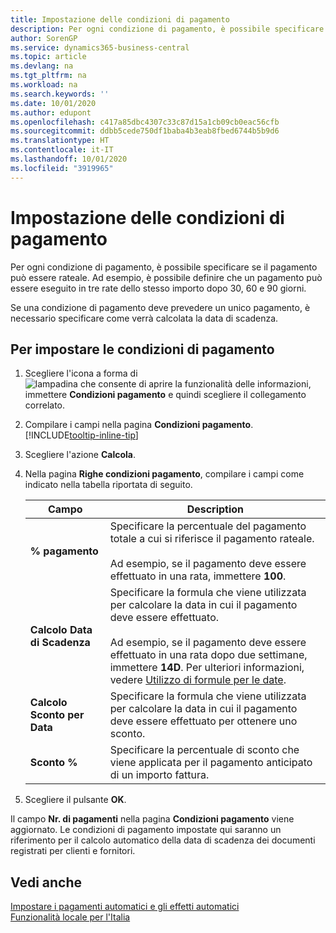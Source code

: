 ```yaml
---
title: Impostazione delle condizioni di pagamento
description: Per ogni condizione di pagamento, è possibile specificare se il pagamento può essere rateale. Ad esempio, è possibile definire che un pagamento può essere eseguito in tre rate dello stesso importo dopo 30, 60 e 90 giorni.
author: SorenGP
ms.service: dynamics365-business-central
ms.topic: article
ms.devlang: na
ms.tgt_pltfrm: na
ms.workload: na
ms.search.keywords: ''
ms.date: 10/01/2020
ms.author: edupont
ms.openlocfilehash: c417a85dbc4307c33c87d15a1cb09cb0eac56cfb
ms.sourcegitcommit: ddbb5cede750df1baba4b3eab8fbed6744b5b9d6
ms.translationtype: HT
ms.contentlocale: it-IT
ms.lasthandoff: 10/01/2020
ms.locfileid: "3919965"
---
```

# <a name="set-up-payment-terms"></a>Impostazione delle condizioni di pagamento
Per ogni condizione di pagamento, è possibile specificare se il pagamento può essere rateale. Ad esempio, è possibile definire che un pagamento può essere eseguito in tre rate dello stesso importo dopo 30, 60 e 90 giorni.  

Se una condizione di pagamento deve prevedere un unico pagamento, è necessario specificare come verrà calcolata la data di scadenza.  

## <a name="to-set-up-payment-terms"></a>Per impostare le condizioni di pagamento  
1.  Scegliere l'icona a forma di ![lampadina che consente di aprire la funzionalità delle informazioni](../../media/ui-search/search_small.png "Informazioni sull'operazione che si desidera eseguire"), immettere **Condizioni pagamento** e quindi scegliere il collegamento correlato.    
2.  Compilare i campi nella pagina **Condizioni pagamento**. [!INCLUDE[tooltip-inline-tip](../../includes/tooltip-inline-tip_md.md)]  
3.  Scegliere l'azione **Calcola**.  
4.  Nella pagina **Righe condizioni pagamento**, compilare i campi come indicato nella tabella riportata di seguito.  

    |Campo|Description|  
    |---------------------------------|---------------------------------------|  
    |**% pagamento**|Specificare la percentuale del pagamento totale a cui si riferisce il pagamento rateale.<br /><br /> Ad esempio, se il pagamento deve essere effettuato in una rata, immettere **100**.|  
    |**Calcolo Data di Scadenza**|Specificare la formula che viene utilizzata per calcolare la data in cui il pagamento deve essere effettuato.<br /><br /> Ad esempio, se il pagamento deve essere effettuato in una rata dopo due settimane, immettere **14D**. Per ulteriori informazioni, vedere [Utilizzo di formule per le date](../../ui-enter-date-ranges.md#using-date-formulas).|  
    |**Calcolo Sconto per Data**|Specificare la formula che viene utilizzata per calcolare la data in cui il pagamento deve essere effettuato per ottenere uno sconto.|  
    |**Sconto %**|Specificare la percentuale di sconto che viene applicata per il pagamento anticipato di un importo fattura.|  

5.  Scegliere il pulsante **OK**.  

Il campo **Nr. di pagamenti** nella pagina **Condizioni pagamento** viene aggiornato. Le condizioni di pagamento impostate qui saranno un riferimento per il calcolo automatico della data di scadenza dei documenti registrati per clienti e fornitori.  

## <a name="see-also"></a>Vedi anche  
 [Impostare i pagamenti automatici e gli effetti automatici](how-to-set-up-automatic-payments-and-automatic-bills.md)   
 [Funzionalità locale per l'Italia](italy-local-functionality.md)   
